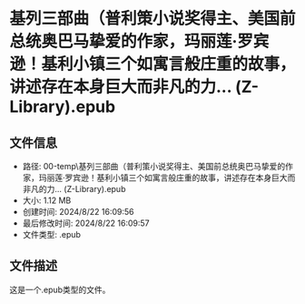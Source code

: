 ﻿# 基列三部曲（普利策小说奖得主、美国前总统奥巴马挚爱的作家，玛丽莲·罗宾逊！基利小镇三个如寓言般庄重的故事，讲述存在本身巨大而非凡的力... (Z-Library).epub

## 文件信息
- 路径: 00-temp\基列三部曲（普利策小说奖得主、美国前总统奥巴马挚爱的作家，玛丽莲·罗宾逊！基利小镇三个如寓言般庄重的故事，讲述存在本身巨大而非凡的力... (Z-Library).epub
- 大小: 1.12 MB
- 创建时间: 2024/8/22 16:09:56
- 最后修改时间: 2024/8/22 16:09:57
- 文件类型: .epub

## 文件描述
这是一个.epub类型的文件。

